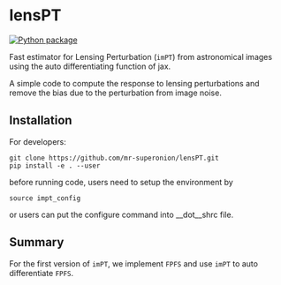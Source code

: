 # lensPT
[![Python package](https://github.com/mr-superonion/lensPT/actions/workflows/python-package.yml/badge.svg)](https://github.com/mr-superonion/lensPT/actions/workflows/python-package.yml)

Fast estimator for Lensing Perturbation (`imPT`) from astronomical images
using the auto differentiating function of jax.

A simple code to compute the response to lensing perturbations and remove the
bias due to the perturbation from image noise.


## Installation

For developers:
```shell
git clone https://github.com/mr-superonion/lensPT.git
pip install -e . --user
```
before running code, users need to setup the environment by
```shell
source impt_config
```
or users can put the configure command into __dot__shrc file.

## Summary
For the first version of `imPT`, we implement `FPFS` and use `imPT` to auto
differentiate `FPFS`.
